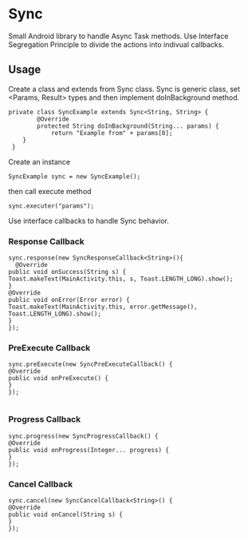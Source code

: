 # Sync
Small Android library to handle Async Task methods. 
Use Interface Segregation Principle to divide the actions into indivual callbacks. 

## Usage 
Create a class and extends from Sync class. Sync is generic class, set <Params, Result> types and then implement doInBackground method.
```
private class SyncExample extends Sync<String, String> {
        @Override
        protected String doInBackground(String... params) {
            return "Example from" + params[0];
    }
 }

```
Create an instance 

```
SyncExample sync = new SyncExample();
```

then call execute method 
```
sync.executer("params");
```

Use interface callbacks to handle Sync behavior. 

### Response Callback
```
sync.response(new SyncResponseCallback<String>(){
  @Override
public void onSuccess(String s) {
Toast.makeText(MainActivity.this, s, Toast.LENGTH_LONG).show();
}
@Override
public void onError(Error error) {
Toast.makeText(MainActivity.this, error.getMessage(), Toast.LENGTH_LONG).show();
}
});
```
### PreExecute Callback

```
sync.preExecute(new SyncPreExecuteCallback() {
@Override
public void onPreExecute() {       
}
});    
                
```

### Progress Callback
```
sync.progress(new SyncProgressCallback() {
@Override
public void onProgress(Integer... progress) {
}
});
```

### Cancel Callback
```
sync.cancel(new SyncCancelCallback<String>() {
@Override
public void onCancel(String s) {
}
});
```
